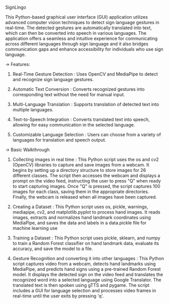 SignLingo

This Python-based graphical user interface (GUI) application utilizes advanced computer vision techniques to detect sign language gestures in real-time. The detected gestures are automatically translated into text, which can then be converted into speech in various languages. The application offers a seamless and intuitive experience for communicating across different languages through sign language and it also bridges communication gaps and enhance accessibility for individuals who use sign language.

-> Features:


1) Real-Time Gesture Detection : Uses OpenCV and MediaPipe to detect and recognize sign language gestures.

 
2) Automatic Text Conversion : Converts recognized gestures into corresponding text without the need for manual input.

 
3) Multi-Language Translation : Supports translation of detected text into multiple languages.

   
4) Text-to-Speech Integration : Converts translated text into speech, allowing for easy communication in the selected language.

 
5) Customizable Language Selection : Users can choose from a variety of languages for translation and speech output.


-> Basic Walkthrough


1) Collecting images in real time : This Python script uses the os and cv2 (OpenCV) libraries to capture and save images from a webcam. It begins by setting up a directory structure to store images for 26 
   different classes. The script then accesses the webcam and displays a prompt on the video feed, instructing the user to press "Q" when ready to start capturing images. Once "Q" is pressed, the script captures 
   100 images for each class, saving them in the appropriate directories. Finally, the webcam is released when all images have been captured.


2) Creating a Dataset : This Python script uses os, pickle, warnings, mediapipe, cv2, and matplotlib.pyplot to process hand images. It reads images, extracts and normalizes hand landmark coordinates using 
   MediaPipe, and saves the data and labels in a data.pickle file for machine learning use


3) Training a Dataset : This Python script uses pickle, sklearn, and numpy to train a Random Forest classifier on hand landmark data, evaluate its accuracy, and save the model to a file.


4) Gesture Recognition and converting it into other languages : This Python script captures video from a webcam, detects hand landmarks using MediaPipe, and predicts hand signs using a pre-trained Random Forest 
   model. It displays the detected sign on the video feed and translates the recognized word into a selected language using Google Translator. The translated text is then spoken using gTTS and pygame. The script 
   includes a GUI for language selection and processes video frames in real-time until the user exits by pressing 'q'.


   














